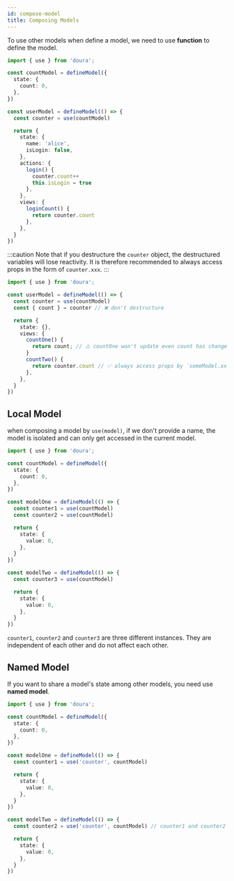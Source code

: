 ```yaml
---
id: compose-model
title: Composing Models
---
```


To use other models when define a model, we need to use **function** to define
the model.

```ts
import { use } from 'doura';

const countModel = defineModel({
  state: {
    count: 0,
  },
})

const userModel = defineModel(() => {
  const counter = use(countModel)

  return {
    state: {
      name: 'alice',
      isLogin: false,
    },
    actions: {
      login() {
        counter.count++
        this.isLogin = true
      },
    },
    views: {
      loginCount() {
        return counter.count
      },
    },
  }
})
```

:::caution
Note that if you destructure the `counter` object, the destructured variables will lose reactivity. It is therefore recommended to always access props in the form of `counter.xxx`.
:::

```ts
import { use } from 'doura';

const userModel = defineModel(() => {
  const counter = use(countModel)
  const { count } = counter // ❌ don't destructure

  return {
    state: {},
    views: {
      countOne() {
        return count; // ⚠️ countOne won't update even count has changed
      }
      countTwo() {
        return counter.count // ✅ always access props by `someModel.xx` in a view function
      },
    },
  }
})
```

## Local Model

when composing a model by `use(model)`, if we don't provide a name, the model is isolated and can only get accessed in the current model.

```ts
import { use } from 'doura';

const countModel = defineModel({
  state: {
    count: 0,
  },
})

const modelOne = defineModel(() => {
  const counter1 = use(countModel)
  const counter2 = use(countModel)

  return {
    state: {
      value: 0,
    },
  }
})

const modelTwo = defineModel(() => {
  const counter3 = use(countModel)

  return {
    state: {
      value: 0,
    },
  }
})
```

`counter1`, `counter2` and `counter3` are three different instances. They are independent of each other and do not affect each other.

## Named Model

If you want to share a model's state among other models, you need use **named model**.

```ts
import { use } from 'doura';

const countModel = defineModel({
  state: {
    count: 0,
  },
})

const modelOne = defineModel(() => {
  const counter1 = use('counter', countModel)

  return {
    state: {
      value: 0,
    },
  }
})

const modelTwo = defineModel(() => {
  const counter2 = use('counter', countModel) // counter1 and counter2 point to a same instance as long as they have a same name.

  return {
    state: {
      value: 0,
    },
  }
})
```
